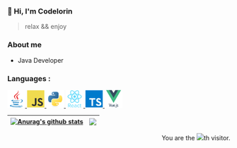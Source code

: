 ### 👋 Hi, I'm Codelorin

> relax && enjoy

### About me

- Java Developer



<h3 align="left">Languages :</h3><p align="left"><a href="https://www.java.com" target="_blank" rel="noreferrer"> <img src="https://raw.githubusercontent.com/devicons/devicon/master/icons/java/java-original.svg" alt="java" width="40" height="40"/> </a> <a href="https://developer.mozilla.org/en-US/docs/Web/JavaScript" target="_blank" rel="noreferrer"> <img src="https://raw.githubusercontent.com/devicons/devicon/master/icons/javascript/javascript-original.svg" alt="javascript" width="40" height="40"/> </a> <a href="https://www.python.org" target="_blank" rel="noreferrer"> <img src="https://raw.githubusercontent.com/devicons/devicon/master/icons/python/python-original.svg" alt="python" width="40" height="40"/> </a> <a href="https://reactjs.org/" target="_blank" rel="noreferrer"> <img src="https://raw.githubusercontent.com/devicons/devicon/master/icons/react/react-original-wordmark.svg" alt="react" width="40" height="40"/> </a> <a href="https://www.typescriptlang.org/" target="_blank" rel="noreferrer"> <img src="https://raw.githubusercontent.com/devicons/devicon/master/icons/typescript/typescript-original.svg" alt="typescript" width="40" height="40"/> </a> <a href="https://vuejs.org/" target="_blank" rel="noreferrer"> <img src="https://raw.githubusercontent.com/devicons/devicon/master/icons/vuejs/vuejs-original-wordmark.svg" alt="vuejs" width="40" height="40"/> </a> </p> 




| <a href="https://github.com/CodeLorin/CodeLorin"><img align="center" src="https://github-readme-stats.vercel.app/api?username=CodeLorin&show_icons=true&include_all_commits=true&hide_border=true" alt="Anurag's github stats" /></a> | <a href="https://github.com/CodeLorin/CodeLorin"><img align="center" src="https://github-readme-stats.vercel.app/api/top-langs/?username=CodeLorin&layout=compact&hide_border=true" /></a> |
| ------------------------------------------------------------ | ------------------------------------------------------------ |



<div align="right">You are the <img src="https://profile-counter.glitch.me/CodeLorin/count.svg">th visitor.</div>
